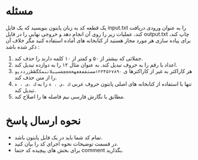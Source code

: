 # مسئله
 یک قطعه کد به زبان پایتون بنویسید که یک فایل input.txt را به عنوان ورودی دریافت کند، عملیات زیر را روی آن انجام دهد و خروجی نهایی را در فایل output.txt 
 چاپ کند، برای پیاده سازی هر مورد مجاز هستید از کتابخانه های آماده استفاده کنید مگر خلاف آن ذکر شده باشد  : 



 1. جملاتی که بیشتر از ۵۰ و کمتر از ۱۰ کلمه دارند را حذف کند.
 2. اعداد با رقم را به حروف تبدیل کند. به عنوان مثال ۱۲ را به دوازده تبدیل کند.
 3. هر کاراکتر به غیر از کاراکترها ی `۱۲۳۴۵۶۷۸۹۰ضصثقفغعهخحجچشسیبلاتنمکگظطزرذدپو` را از متن حذف کند. 
 4. تنها با استفاده از کتابخانه های اصلی پابتون حروف عربی `ك ،ي ، ة` را به `ک ،ی ، ه` تبدیل کند.
 5.  مطابق با نگارش فارسی نیم فاصله ها را اصلاح کند.
 
 
 
 # نحوه ارسال پاسخ 
  - تمام کد شما باید در یک فایل پایتون باشد.
  - در قسمت توضیحات نحوه اجرای کد را بیان کنید.
  - برای بخش های پیچیده کد حتما comment بگذارید. 

